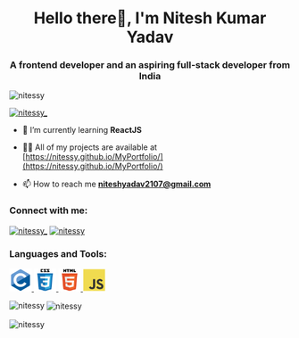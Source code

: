 <h1 align="center">Hello there👋, I'm Nitesh Kumar Yadav</h1>
<h3 align="center">A frontend developer and an aspiring full-stack developer from India</h3>

<p align="left"> <img src="https://komarev.com/ghpvc/?username=nitessy&label=Profile%20views&color=0e75b6&style=flat" alt="nitessy" /> </p>

<p align="left"> <a href="https://twitter.com/nitessy_" target="blank"><img src="https://img.shields.io/twitter/follow/nitessy_?logo=twitter&style=for-the-badge" alt="nitessy_" /></a> </p>

- 🌱 I’m currently learning **ReactJS**

- 👨‍💻 All of my projects are available at [https://nitessy.github.io/MyPortfolio/](https://nitessy.github.io/MyPortfolio/)

- 📫 How to reach me **niteshyadav2107@gmail.com**

<h3 align="left">Connect with me:</h3>
<p align="left">
<a href="https://twitter.com/nitessy_" target="blank"><img align="center" src="https://raw.githubusercontent.com/rahuldkjain/github-profile-readme-generator/master/src/images/icons/Social/twitter.svg" alt="nitessy_" height="30" width="40" /></a>
<a href="https://instagram.com/nitessy" target="blank"><img align="center" src="https://raw.githubusercontent.com/rahuldkjain/github-profile-readme-generator/master/src/images/icons/Social/instagram.svg" alt="nitessy" height="30" width="40" /></a>
</p>

<h3 align="left">Languages and Tools:</h3>
<p align="left"> <a href="https://www.cprogramming.com/" target="_blank" rel="noreferrer"> <img src="https://raw.githubusercontent.com/devicons/devicon/master/icons/c/c-original.svg" alt="c" width="40" height="40"/> </a> <a href="https://www.w3schools.com/css/" target="_blank" rel="noreferrer"> <img src="https://raw.githubusercontent.com/devicons/devicon/master/icons/css3/css3-original-wordmark.svg" alt="css3" width="40" height="40"/> </a> <a href="https://www.w3.org/html/" target="_blank" rel="noreferrer"> <img src="https://raw.githubusercontent.com/devicons/devicon/master/icons/html5/html5-original-wordmark.svg" alt="html5" width="40" height="40"/> </a> <a href="https://developer.mozilla.org/en-US/docs/Web/JavaScript" target="_blank" rel="noreferrer"> <img src="https://raw.githubusercontent.com/devicons/devicon/master/icons/javascript/javascript-original.svg" alt="javascript" width="40" height="40"/> </a> </p>

<p><img align="left" src="https://github-readme-stats.vercel.app/api/top-langs?username=nitessy&show_icons=true&locale=en&layout=compact" alt="nitessy" /></p>

<p>&nbsp;<img align="center" src="https://github-readme-stats.vercel.app/api?username=nitessy&show_icons=true&locale=en" alt="nitessy" /></p>

<p><img align="center" src="https://github-readme-streak-stats.herokuapp.com/?user=nitessy&" alt="nitessy" /></p>
